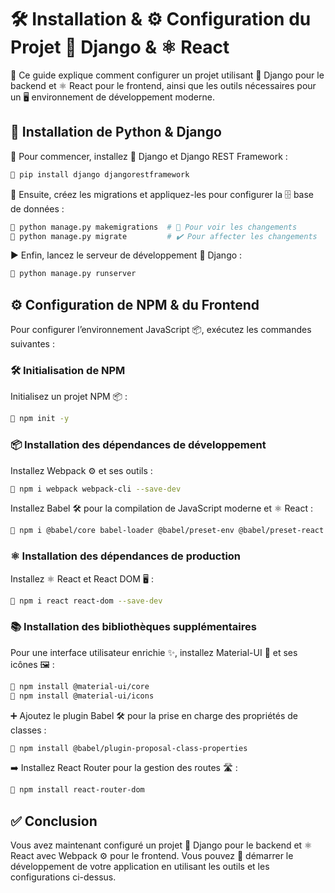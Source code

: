 # 🛠️ Installation & ⚙️ Configuration du Projet 🐍 Django & ⚛️ React

📘 Ce guide explique comment configurer un projet utilisant 🐍 Django pour le backend et ⚛️ React pour le frontend, ainsi que les outils nécessaires pour un 🖥️ environnement de développement moderne.

## 🐍 Installation de Python & Django

🚀 Pour commencer, installez 🐍 Django et Django REST Framework :

```bash
🐚 pip install django djangorestframework
```

🔧 Ensuite, créez les migrations et appliquez-les pour configurer la 🗄️ base de données :

```bash
🐚 python manage.py makemigrations  # 👀 Pour voir les changements
🐚 python manage.py migrate         # ✔️ Pour affecter les changements
```

▶️ Enfin, lancez le serveur de développement 🐍 Django :

```bash
🐚 python manage.py runserver
```

## ⚙️ Configuration de NPM & du Frontend

Pour configurer l’environnement JavaScript 📦, exécutez les commandes suivantes :

### 🛠️ Initialisation de NPM

Initialisez un projet NPM 📦 :

```bash
🐚 npm init -y
```

### 📦 Installation des dépendances de développement

Installez Webpack ⚙️ et ses outils :

```bash
🐚 npm i webpack webpack-cli --save-dev
```

Installez Babel 🛠️ pour la compilation de JavaScript moderne et ⚛️ React :

```bash
🐚 npm i @babel/core babel-loader @babel/preset-env @babel/preset-react --save-dev
```

### ⚛️ Installation des dépendances de production

Installez ⚛️ React et React DOM 🖥️ :

```bash
🐚 npm i react react-dom --save-dev
```

### 📚 Installation des bibliothèques supplémentaires

Pour une interface utilisateur enrichie ✨, installez Material-UI 🎨 et ses icônes 🖼️ :

```bash
🐚 npm install @material-ui/core
🐚 npm install @material-ui/icons
```

➕ Ajoutez le plugin Babel 🛠️ pour la prise en charge des propriétés de classes :

```bash
🐚 npm install @babel/plugin-proposal-class-properties
```

➡️ Installez React Router pour la gestion des routes 🛣️ :

```bash
🐚 npm install react-router-dom
```

## ✅ C**onclusio**n

Vous avez maintenant configuré un projet 🐍 Django pour le backend et ⚛️ React avec Webpack ⚙️ pour le frontend. Vous pouvez 🚀 démarrer le développement de votre application en utilisant les outils et les configurations ci-dessus.

